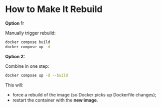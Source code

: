 # How to Make It Rebuild

**Option 1:**

Manually trigger rebuild:

```bash
docker compose build
docker compose up -d
```

**Option 2:**

Combine in one step:

```bash
docker compose up -d --build
```

This will:
- force a rebuild of the image (so Docker picks up Dockerfile changes);
- restart the container with the **new image**.
